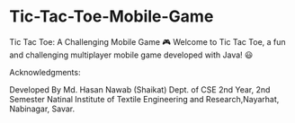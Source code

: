 # Tic-Tac-Toe-Mobile-Game
Tic Tac Toe: A Challenging Mobile Game 🎮
Welcome to Tic Tac Toe, a fun and challenging multiplayer mobile game developed with Java! 😃



Acknowledgments:

Developed By
Md. Hasan Nawab (Shaikat)
Dept. of CSE
2nd Year, 2nd Semester
Natinal Institute of Textile Engineering and Research,Nayarhat, Nabinagar, Savar.
